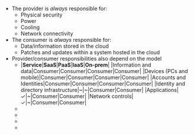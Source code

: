 - The provider is *always* responsible for:
	- Physical security
	- Power
	- Cooling
	- Network connectivity
- The consumer is *always* responsible for:
	- Data/information stored in the cloud
	- Patches and updates within a system hosted in the cloud
- Provider/consumer responsibilities also depend on the model
	- |**Service**|**SaaS**|**PaaS**|**IaaS**|**On-prem**|
	  |Information and data|Consumer|Consumer|Consumer|Consumer|
	  |Devices (PCs and mobile)|Consumer|Consumer|Consumer|Consumer|
	  |Accounts and Identities|Consumer|Consumer|Consumer|Consumer|
	  |Identity and directory infrastructure|~|~|Consumer|Consumer|
	  |Applications|✓|~|Consumer|Consumer|
	  |Network controls|✓|~|Consumer|Consumer|
	-
	-
	-
	-

